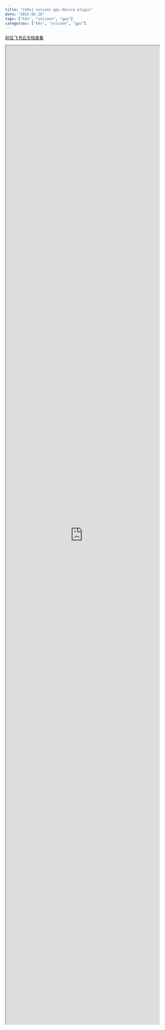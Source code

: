```yaml
---
title: "[k8s] volcano gpu device plugin"
date: "2025-05-28"
tags: ["k8s", "volcano", "gpu"]
categories: ["k8s", "volcano", "gpu"]
---
```


<a href="https://c6t4wbgxht.feishu.cn/docx/OuIud1XOZo1A10xmYuVc3ph2n9O" target="_blank"> 前往飞书云文档查看 </a>
<iframe 
    width="100%"
    style="height: 80vh;"
    allow="fullscreen"
    src="https://c6t4wbgxht.feishu.cn/docx/OuIud1XOZo1A10xmYuVc3ph2n9O">
